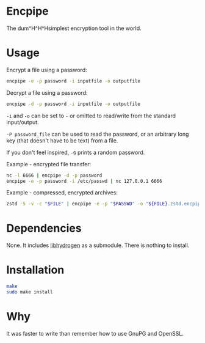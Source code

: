 Encpipe
=======

The dum^H^H^Hsimplest encryption tool in the world.

# Usage

Encrypt a file using a password:

```sh
encpipe -e -p password -i inputfile -o outputfile
```

Decrypt a file using a password:

```sh
encpipe -d -p password -i inputfile -o outputfile
```

`-i` and `-o` can be set to `-` or omitted to read/write from the
standard input/output.

`-P password_file` can be used to read the password, or an arbitrary
long key (that doesn't have to be text) from a file.

If you don't feel inspired, `-G` prints a random password.

Example - encrypted file transfer:

```sh
nc -l 6666 | encpipe -d -p password
encpipe -e -p password -i /etc/passwd | nc 127.0.0.1 6666
```

Example - compressed, encrypted archives:

```sh
zstd -5 -v -c "$FILE" | encpipe -e -p "$PASSWD" -o "${FILE}.zstd.encpipe"
```

# Dependencies

None. It includes [libhydrogen](https://libhydrogen.org) as a
submodule. There is nothing to install.

# Installation

```sh
make
sudo make install
```

# Why

It was faster to write than remember how to use GnuPG and OpenSSL.
